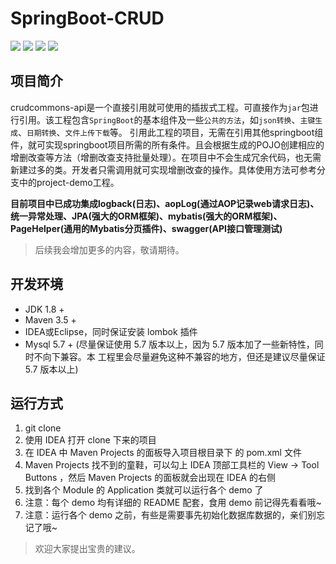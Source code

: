 # SpringBoot-CRUD

![](https://img.shields.io/badge/build-passing-brightgreen) ![](https://img.shields.io/badge/JDK-1.8.0-orange) ![](https://img.shields.io/badge/SpringBoot-2.1.5.RELEASE-brightgreen) ![](https://img.shields.io/badge/license-MIT-blue)



## 项目简介

crudcommons-api是一个直接引用就可使用的插拔式工程。可直接作为`jar`包进行引用。该工程包含`SpringBoot`的基本组件及一些`公共的方法`，如`json转换`、`主键生成`、`日期转换`、`文件上传下载`等。
引用此工程的项目，无需在引用其他springboot组件，就可实现springboot项目所需的所有条件。且会根据生成的POJO创建相应的增删改查等方法（增删改查支持批量处理）。在项目中不会生成冗余代码，也无需新建过多的类。开发者只需调用就可实现增删改查的操作。具体使用方法可参考分支中的project-demo工程。

**目前项目中已成功集成logback(日志)、aopLog(通过AOP记录web请求日志)、统一异常处理、JPA(强大的ORM框架)、mybatis(强大的ORM框架)、PageHelper(通用的Mybatis分页插件)、swagger(API接口管理测试)**
> 后续我会增加更多的内容，敬请期待。

## 开发环境
- JDK 1.8 +
- Maven 3.5 +
- IDEA或Eclipse，同时保证安装 lombok 插件
- Mysql 5.7 + (尽量保证使用 5.7 版本以上，因为 5.7 版本加了一些新特性，同时不向下兼容。本 工程里会尽量避免这种不兼容的地方，但还是建议尽量保证 5.7 版本以上)

## 运行方式
1. git clone 
2. 使用 IDEA 打开 clone 下来的项目
3. 在 IDEA 中 Maven Projects 的面板导入项目根目录下 的 pom.xml 文件
4. Maven Projects 找不到的童鞋，可以勾上 IDEA 顶部工具栏的 View -> Tool Buttons ，然后 Maven Projects 的面板就会出现在 IDEA 的右侧
5. 找到各个 Module 的 Application 类就可以运行各个 demo 了
6. 注意：每个 demo 均有详细的 README 配套，食用 demo 前记得先看看哦~
7. 注意：运行各个 demo 之前，有些是需要事先初始化数据库数据的，亲们别忘记了哦~

> 欢迎大家提出宝贵的建议。
